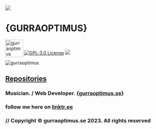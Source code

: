<img src="https://www.gurraoptimus.se/img/gurraoptimus.jpg" />
<!--<img src="https://www.gurraoptimus.se/img/github-4.jpg" />-->
<!--<img src="https://www.gurraoptimus.se/img/github.jpg"/>-->
<!--<img src="https://www.gurraoptimus.se/img/{G}.png" />-->

# {GURRAOPTIMUS}
<a href="https://gurraoptimus.se/">
  <img align="left" alt="gurraoptimus" width="55px" src="https://gurraoptimus.se/icon/{G}-2.png" />
</a>
<br>

[![GPL-3.0 License][license-shield]][license-url] ![](https://visitor-badge.glitch.me/badge?page_id=gurraoptimus.gurraoptimus)


<p align="left"> <img src="https://github-readme-stats.vercel.app/api?username=gurraoptimus&show_icons=true&theme=merko" alt="gurraoptimus" />

## [Repositories](https://github.com/gurraoptimus?tab=repositories) 
### Musician. / Web Developer. [ {gurraoptimus.se} ](https://gurraoptimus.se/error)
### follow me here on [linktr.ee](https://linktr.ee/gurraoptimus)
### // Copyright © gurraoptimus.se 2023. All rights reserved


[license-shield]: https://img.shields.io/github/license/gurraoptimus/gurraoptimus.svg?-style=flat-square
[license-url]: https://github.com/gurraoptimus/gurraoptimus/blob/main/LICENSE

